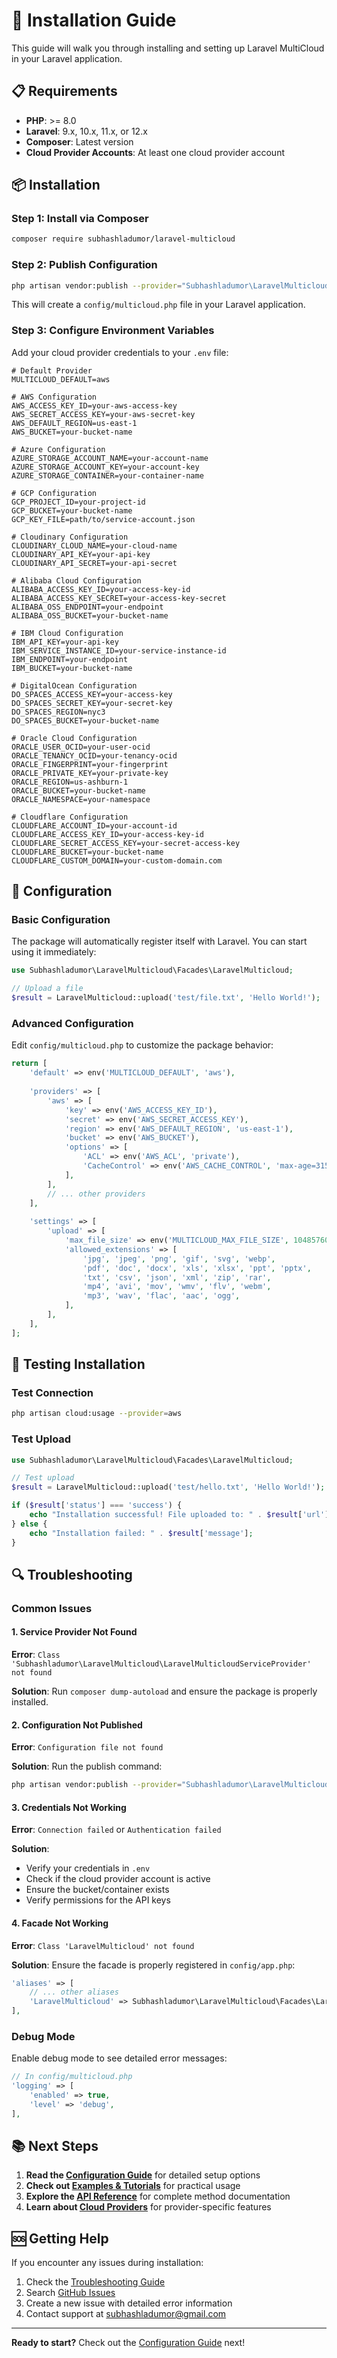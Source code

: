 # 🚀 Installation Guide

This guide will walk you through installing and setting up Laravel MultiCloud in your Laravel application.

## 📋 Requirements

- **PHP**: >= 8.0
- **Laravel**: 9.x, 10.x, 11.x, or 12.x
- **Composer**: Latest version
- **Cloud Provider Accounts**: At least one cloud provider account

## 📦 Installation

### Step 1: Install via Composer

```bash
composer require subhashladumor/laravel-multicloud
```

### Step 2: Publish Configuration

```bash
php artisan vendor:publish --provider="Subhashladumor\LaravelMulticloud\LaravelMulticloudServiceProvider" --tag="multicloud-config"
```

This will create a `config/multicloud.php` file in your Laravel application.

### Step 3: Configure Environment Variables

Add your cloud provider credentials to your `.env` file:

```env
# Default Provider
MULTICLOUD_DEFAULT=aws

# AWS Configuration
AWS_ACCESS_KEY_ID=your-aws-access-key
AWS_SECRET_ACCESS_KEY=your-aws-secret-key
AWS_DEFAULT_REGION=us-east-1
AWS_BUCKET=your-bucket-name

# Azure Configuration
AZURE_STORAGE_ACCOUNT_NAME=your-account-name
AZURE_STORAGE_ACCOUNT_KEY=your-account-key
AZURE_STORAGE_CONTAINER=your-container-name

# GCP Configuration
GCP_PROJECT_ID=your-project-id
GCP_BUCKET=your-bucket-name
GCP_KEY_FILE=path/to/service-account.json

# Cloudinary Configuration
CLOUDINARY_CLOUD_NAME=your-cloud-name
CLOUDINARY_API_KEY=your-api-key
CLOUDINARY_API_SECRET=your-api-secret

# Alibaba Cloud Configuration
ALIBABA_ACCESS_KEY_ID=your-access-key-id
ALIBABA_ACCESS_KEY_SECRET=your-access-key-secret
ALIBABA_OSS_ENDPOINT=your-endpoint
ALIBABA_OSS_BUCKET=your-bucket-name

# IBM Cloud Configuration
IBM_API_KEY=your-api-key
IBM_SERVICE_INSTANCE_ID=your-service-instance-id
IBM_ENDPOINT=your-endpoint
IBM_BUCKET=your-bucket-name

# DigitalOcean Configuration
DO_SPACES_ACCESS_KEY=your-access-key
DO_SPACES_SECRET_KEY=your-secret-key
DO_SPACES_REGION=nyc3
DO_SPACES_BUCKET=your-bucket-name

# Oracle Cloud Configuration
ORACLE_USER_OCID=your-user-ocid
ORACLE_TENANCY_OCID=your-tenancy-ocid
ORACLE_FINGERPRINT=your-fingerprint
ORACLE_PRIVATE_KEY=your-private-key
ORACLE_REGION=us-ashburn-1
ORACLE_BUCKET=your-bucket-name
ORACLE_NAMESPACE=your-namespace

# Cloudflare Configuration
CLOUDFLARE_ACCOUNT_ID=your-account-id
CLOUDFLARE_ACCESS_KEY_ID=your-access-key-id
CLOUDFLARE_SECRET_ACCESS_KEY=your-secret-access-key
CLOUDFLARE_BUCKET=your-bucket-name
CLOUDFLARE_CUSTOM_DOMAIN=your-custom-domain.com
```

## 🔧 Configuration

### Basic Configuration

The package will automatically register itself with Laravel. You can start using it immediately:

```php
use Subhashladumor\LaravelMulticloud\Facades\LaravelMulticloud;

// Upload a file
$result = LaravelMulticloud::upload('test/file.txt', 'Hello World!');
```

### Advanced Configuration

Edit `config/multicloud.php` to customize the package behavior:

```php
return [
    'default' => env('MULTICLOUD_DEFAULT', 'aws'),
    
    'providers' => [
        'aws' => [
            'key' => env('AWS_ACCESS_KEY_ID'),
            'secret' => env('AWS_SECRET_ACCESS_KEY'),
            'region' => env('AWS_DEFAULT_REGION', 'us-east-1'),
            'bucket' => env('AWS_BUCKET'),
            'options' => [
                'ACL' => env('AWS_ACL', 'private'),
                'CacheControl' => env('AWS_CACHE_CONTROL', 'max-age=31536000'),
            ],
        ],
        // ... other providers
    ],
    
    'settings' => [
        'upload' => [
            'max_file_size' => env('MULTICLOUD_MAX_FILE_SIZE', 10485760), // 10MB
            'allowed_extensions' => [
                'jpg', 'jpeg', 'png', 'gif', 'svg', 'webp',
                'pdf', 'doc', 'docx', 'xls', 'xlsx', 'ppt', 'pptx',
                'txt', 'csv', 'json', 'xml', 'zip', 'rar',
                'mp4', 'avi', 'mov', 'wmv', 'flv', 'webm',
                'mp3', 'wav', 'flac', 'aac', 'ogg',
            ],
        ],
    ],
];
```

## 🧪 Testing Installation

### Test Connection

```bash
php artisan cloud:usage --provider=aws
```

### Test Upload

```php
use Subhashladumor\LaravelMulticloud\Facades\LaravelMulticloud;

// Test upload
$result = LaravelMulticloud::upload('test/hello.txt', 'Hello World!');

if ($result['status'] === 'success') {
    echo "Installation successful! File uploaded to: " . $result['url'];
} else {
    echo "Installation failed: " . $result['message'];
}
```

## 🔍 Troubleshooting

### Common Issues

#### 1. Service Provider Not Found

**Error**: `Class 'Subhashladumor\LaravelMulticloud\LaravelMulticloudServiceProvider' not found`

**Solution**: Run `composer dump-autoload` and ensure the package is properly installed.

#### 2. Configuration Not Published

**Error**: `Configuration file not found`

**Solution**: Run the publish command:
```bash
php artisan vendor:publish --provider="Subhashladumor\LaravelMulticloud\LaravelMulticloudServiceProvider" --tag="multicloud-config"
```

#### 3. Credentials Not Working

**Error**: `Connection failed` or `Authentication failed`

**Solution**: 
- Verify your credentials in `.env`
- Check if the cloud provider account is active
- Ensure the bucket/container exists
- Verify permissions for the API keys

#### 4. Facade Not Working

**Error**: `Class 'LaravelMulticloud' not found`

**Solution**: Ensure the facade is properly registered in `config/app.php`:
```php
'aliases' => [
    // ... other aliases
    'LaravelMulticloud' => Subhashladumor\LaravelMulticloud\Facades\LaravelMulticloud::class,
],
```

### Debug Mode

Enable debug mode to see detailed error messages:

```php
// In config/multicloud.php
'logging' => [
    'enabled' => true,
    'level' => 'debug',
],
```

## 📚 Next Steps

1. **Read the [Configuration Guide](configuration.md)** for detailed setup options
2. **Check out [Examples & Tutorials](examples.md)** for practical usage
3. **Explore the [API Reference](api-reference.md)** for complete method documentation
4. **Learn about [Cloud Providers](cloud-providers.md)** for provider-specific features

## 🆘 Getting Help

If you encounter any issues during installation:

1. Check the [Troubleshooting Guide](troubleshooting.md)
2. Search [GitHub Issues](https://github.com/subhashladumor/laravel-multicloud/issues)
3. Create a new issue with detailed error information
4. Contact support at subhashladumor@gmail.com

---

**Ready to start?** Check out the [Configuration Guide](configuration.md) next!
